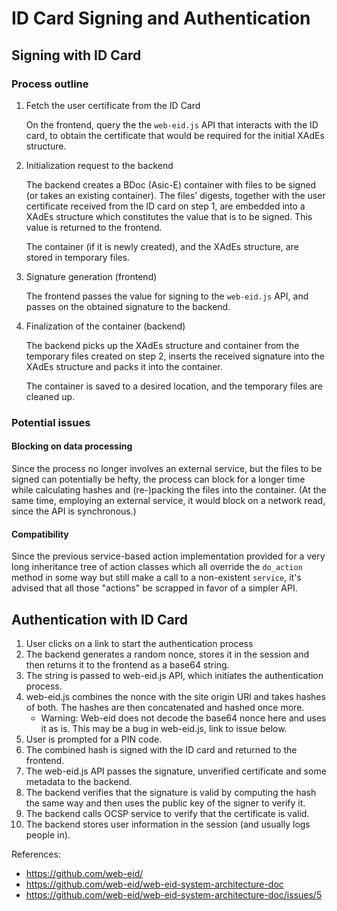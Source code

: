 # ID Card Signing and Authentication

## Signing with ID Card

### Process outline

1. Fetch the user certificate from the ID Card

   On the frontend, query the the `web-eid.js` API that interacts with the ID card,
   to obtain the certificate that would be required for the initial XAdEs structure.  

1. Initialization request to the backend 

   The backend creates a BDoc (Asic-E) container with files to be signed (or takes an existing container). 
   The files' digests, together with the user certificate received from the ID card on step 1,
   are embedded into a XAdEs structure which constitutes the value that is to be signed.
   This value is returned to the frontend.
   
   The container (if it is newly created), and the XAdEs structure, are stored in temporary files.
   
1. Signature generation (frontend) 

   The frontend passes the value for signing to the `web-eid.js` API, 
   and passes on the obtained signature to the backend. 
   
1. Finalization of the container (backend) 

   The backend picks up the XAdEs structure and container 
   from the temporary files created on step 2, 
   inserts the received signature into the XAdEs structure and packs it into the container.
  
   The container is saved to a desired location, and the temporary files are cleaned up.
   

### Potential issues

#### Blocking on data processing

Since the process no longer involves an external service, but the files to be signed can potentially
be hefty, the process can block for a longer time while calculating hashes and (re-)packing the files
into the container. (At the same time, employing an external service, it would block on a network read, 
since the API is synchronous.)

#### Compatibility

Since the previous service-based action implementation provided for a very long inheritance tree
of action classes which all override the `do_action` method in some way but still make a call to a
non-existent `service`, it's advised that all those "actions" be scrapped in favor of a simpler API. 

## Authentication with ID Card

1. User clicks on a link to start the authentication process
2. The backend generates a random nonce, stores it in the session and then returns it to the frontend
    as a base64 string.
3. The string is passed to web-eid.js API, which initiates the authentication process.
4. web-eid.js combines the nonce with the site origin URl and takes hashes of both. The hashes are
    then concatenated and hashed once more.
   - Warning: Web-eid does not decode the base64 nonce here and uses it as is. This may be a bug in web-eid.js, link to issue below. 
5. User is prompted for a PIN code.
6. The combined hash is signed with the ID card and returned to the frontend.
7. The web-eid.js API passes the signature, unverified certificate and some metadata to the backend.
8. The backend verifies that the signature is valid by computing the hash the same way and then uses
    the public key of the signer to verify it.
9. The backend calls OCSP service to verify that the certificate is valid.
10. The backend stores user information in the session (and usually logs people in).

References:

- https://github.com/web-eid/
- https://github.com/web-eid/web-eid-system-architecture-doc
- https://github.com/web-eid/web-eid-system-architecture-doc/issues/5
